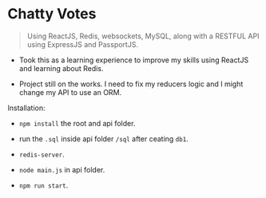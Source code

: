 # Chatty Votes

> Using ReactJS, Redis, websockets, MySQL, along with a RESTFUL API using
ExpressJS and PassportJS.

- Took this as a learning experience to improve my skills using ReactJS and
  learning about Redis.

- Project still on the works. I need to fix my reducers logic and I might change
  my API to use an ORM.

Installation:

- `npm install` the root and api folder.

- run the `.sql` inside api folder `/sql` after ceating `db1`.

- `redis-server`.

- `node main.js` in api folder.

- `npm run start`.
